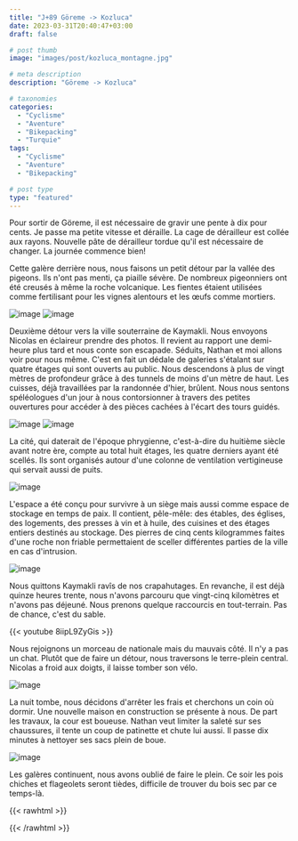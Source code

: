 ```yaml
---
title: "J+89 Göreme -> Kozluca"
date: 2023-03-31T20:40:47+03:00
draft: false

# post thumb
image: "images/post/kozluca_montagne.jpg"

# meta description
description: "Göreme -> Kozluca"

# taxonomies
categories:
  - "Cyclisme" 
  - "Aventure" 
  - "Bikepacking"
  - "Turquie" 
tags:
  - "Cyclisme" 
  - "Aventure" 
  - "Bikepacking" 

# post type
type: "featured"
---
```


Pour sortir de Göreme, il est nécessaire de gravir une pente à dix pour cents. Je passe ma petite vitesse et déraille. La cage de dérailleur est collée aux rayons. Nouvelle pâte de dérailleur tordue qu'il est nécessaire de changer. La journée commence bien! 

Cette galère derrière nous, nous faisons un petit détour par la vallée des pigeons. Ils n'ont pas menti, ça piaille sévère. De nombreux pigeonniers ont été creusés à même la roche volcanique. Les fientes étaient utilisées comme fertilisant pour les vignes alentours et les œufs comme mortiers. 

![image](../../images/post/kozluca_vallee.jpg)
![image](../../images/post/kozluca_pigeon.jpg)

Deuxième détour vers la ville souterraine de Kaymakli. Nous envoyons Nicolas en éclaireur prendre des photos. Il revient au rapport une demi-heure plus tard et nous conte son escapade. Séduits, Nathan et moi allons voir pour nous même. C'est en fait un dédale de galeries s'étalant sur quatre étages qui sont ouverts au public. Nous descendons à plus de vingt mètres de profondeur grâce à des tunnels de moins d'un mètre de haut. Les cuisses, déjà travaillées par la randonnée d'hier, brûlent. Nous nous sentons spéléologues d'un jour à nous contorsionner à travers des petites ouvertures pour accéder à des pièces cachées à l'écart des tours guidés.

![image](../../images/post/kozluca_salle.jpg)
![image](../../images/post/kozluca_couloir.jpg)

La cité, qui daterait de l'époque phrygienne, c'est-à-dire du huitième siècle avant notre ère, compte au total huit étages, les quatre derniers ayant été scellés. Ils sont organisés autour d'une colonne de ventilation vertigineuse qui servait aussi de puits. 

![image](../../images/post/kozluca_puits.jpg)

L'espace a été conçu pour survivre à un siège mais aussi comme espace de stockage en temps de paix. Il contient, pêle-mêle: des étables, des églises, des logements, des presses à vin et à huile, des cuisines et des étages entiers destinés au stockage. Des pierres de cinq cents kilogrammes faites d'une roche non friable permettaient de sceller différentes parties de la ville en cas d'intrusion. 

![image](../../images/post/kozluca_roue.jpg)

Nous quittons Kaymakli ravîs de nos crapahutages. En revanche, il est déjà quinze heures trente, nous n'avons parcouru que vingt-cinq kilomètres et n'avons pas déjeuné. Nous prenons quelque raccourcis en tout-terrain. Pas de chance, c'est du sable.

{{< youtube 8iipL9ZyGis >}} 

Nous rejoignons un morceau de nationale mais du mauvais côté. Il n'y a pas un chat. Plutôt que de faire un détour, nous traversons le terre-plein central. Nicolas a froid aux doigts, il laisse tomber son vélo.

![image](../../images/post/kozluca_benathan.jpg)

La nuit tombe, nous décidons d'arrêter les frais et cherchons un coin où dormir. Une nouvelle maison en construction se présente à nous. De part les travaux, la cour est boueuse. Nathan veut limiter la saleté sur ses chaussures, il tente un coup de patinette et chute lui aussi. Il passe dix minutes à nettoyer ses sacs plein de boue. 

![image](../../images/post/kozluca_fenetre.jpg)

Les galères continuent, nous avons oublié de faire le plein. Ce soir les pois chiches et flageolets seront tièdes, difficile de trouver du bois sec par ce temps-là. 

{{< rawhtml >}} 
<div class="strava-embed-placeholder" data-embed-type="activity" data-embed-id="8809060922"></div><script src="https://strava-embeds.com/embed.js"></script>
{{< /rawhtml >}} 
